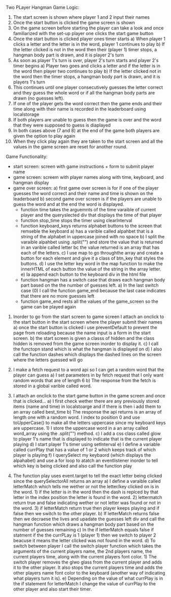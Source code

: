 Two PLayer Hangman
Game Logic:
1) The start screen is shown where player 1 and 2 input their names
2) Once the start button is clicked the game screen is shown
3) On the game screen before starting the player can take a look and once familiarized with the set-up player one clicks the start game button
4) Once the start button is clicked player ones timer starts
    a) When player 1 clicks a letter and the letter is in the word, player 1 continues to play
    b) If the letter clicked is not in the word then their (player 1) timer stops, a hangman body part is drawn, and it is player 2's turn
5) As soon as player 1's turn is over, player 2's turn starts and player 2's timer begins
    a) Player two goes and clicks a letter and if the letter is in the word then player two continues to play
    b) If the letter clicked not in the word then the timer stops, a hangman body part is drawn, and it is players 1's turn
6) This continues until one player consecutively guesses the letter correct and they guess the whole word or if all the hangman body parts are drawn (no guesses left).
7) If one of the player gets the word correct then the game ends and their time along with their name is recorded in the leaderboard using localstorage
8) If both players are unable to guess then the game is over and the word that they were supposed to guess is diaplayed
9) In both cases above (7 and 8) at the end of the game both players are given the option to play again
10) When they click play again they are taken to the start screen and all the values in the game screen are reset for another round.

Game Functionality:
  - start screen: screen with game instructions + form to submit player name
  - game screen: screem with player names along with time, keyboard, and hangman display
  - game over screen: 
        a) first game over screen is for if one of the player guesses the word correct and their name and time is shown on the leaderboard
        b) second game over screen is if the players are unable to guess the word and at the end the word is displayed.
    - function time takes the arguemnts of the time varaible of current player and the queryslected div that displays the time of that player
    - function stop_time stops the timer using clearInterval
    - function keyboard_keys returns alphabet buttons to the screen that remseble the keyboard
        a) has a varible called alpahbet that is a string of the alphabet in uppercase joined with no space
        b) I split the varaible alpahbet using .split("") and store the value that is returned in an varible called letter bc the value returned is an array that has each of the letters.
        c) I use map to go throughthe array and create a button for each element and give it a class of btn_key that styles the buttons.
        d) I use the letter key word in the map function to make the innerHTML of each button the value of the string in the array letter.
        e) Ia append each button to the keyboard div in the html file
    - function hangman has a switch case that draws each hangman body part based on the the number of guesses left.
        a) In the last switch case (0) I call the function game_end because the last case indicates that there are no more guesses left
    - function game_end rests all the values of the game_screen so the game can be played again

1) Inorder to go from the start screen to game screen I attach an onclick to the start button in the start screen where the player submit their names
    a) once the start button is clicked i use preventDefault to prevent the page from reloading because the name input is a form in the start screen.
    b) the start screen is given a classs of hidden and the class hidden is removed from the game screen inorder to display it.
    c) I call the functopn stand which is what the hangman is displayed on
    d) I also call the function dashes which displays the dashed lines on the screen where the letters guessed will go

2) I make a fetch request to a word api so I can get a random word that the player can guess
    a) I set parameters in by fetch request that I only want random words that are of length 6
    b) The response from the fetch is stored in a global varible called word.
3) I attach an onclick to the start game button in the game screen and once that is clicked...
    a) I first check wether there are any previously stored items (name and time) in localstoarge and if there is then i add them to an array called best_time
    b) The response the api returns is an array of length one with a random word. I index to position 0 and use toUpperCase() to make all the letters uppercase since my keyboard keys are uppercase. 
        1) I store the uppercase word in a an array called word_array using the .split("") method.
    c) I add a css class called glow to player 1's name that is displayed to indicate that is the current player playing
    d) I start player 1's timer using setInterval
    e) I define a variable called currPlay that has a value of 1 or 2 which keeps track of which player is playing
    f) I querySelect my keybaord (which displays the alpahabet) and use a for loop to atatch an eventlistener inorder to tell which key is being clicked and also call the function play
4) The function play uses event.target to tell the exact letter being clicked since the querySelectorAll returns an array
    a) I define a varaible called letterMatch which tells me wether or not the letter/key clicked on is in the word.
        1) if the letter is in the word then the dash is replced by that letter in the index position the letter is found in the word.
        2) lettermatch return true and false indicating wether or not letter was found or not in the word.
        3) if letterMatch return true then player keeps playing and if false then we switch to the other player.
    b) If letterMatch returns false then we decraese the lives and upadate the guesses left div and call the hangman function which draws a hangman body part based on the number of guesses remaining
    c) In the if letterMatch equals false if statment if the the currPLay is 1 (player 1) then we switch to player 2 beacuse it means the letter clicked was not found in the word.
    d) To switch between player I call the switch player function which takes the arguments of the current players name, the 2nd players name, the current players time, along with the current players font color.
        1) The switch player removes the glwo glass from the current player and adds it to the other player. It also stops the current players time and adds the other players name font color to the keyboard (another way of indicating what players turn it is).
    e) Depending on the value of what currPlay is in the if statement for letterMatch I change the value of currPlay to the other player and also start their timer.
